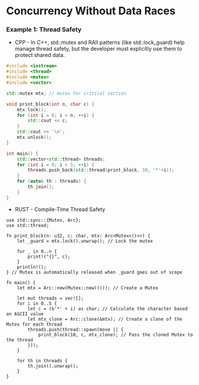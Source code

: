 # Concurrency Without Data Races





### Example 1: Thread Safety
* CPP - In C++, std::mutex and RAII patterns (like std::lock_guard) help manage thread safety, but the developer must explicitly use them to protect shared data.
```cpp
#include <iostream>
#include <thread>
#include <mutex>
#include <vector>

std::mutex mtx; // mutex for critical section

void print_block(int n, char c) {
    mtx.lock();
    for (int i = 0; i < n; ++i) {
        std::cout << c;
    }
    std::cout << '\n';
    mtx.unlock();
}

int main() {
    std::vector<std::thread> threads;
    for (int i = 0; i < 5; ++i) {
        threads.push_back(std::thread(print_block, 10, '*'+i));
    }
    for (auto& th : threads) {
        th.join();
    }
}
```

* RUST - Compile-Time Thread Safety
```rust,editable
use std::sync::{Mutex, Arc};
use std::thread;

fn print_block(n: u32, c: char, mtx: Arc<Mutex<()>>) {
    let _guard = mtx.lock().unwrap(); // Lock the mutex

    for _ in 0..n {
        print!("{}", c);
    }
    println!();
} // Mutex is automatically released when _guard goes out of scope

fn main() {
    let mtx = Arc::new(Mutex::new(())); // Create a Mutex

    let mut threads = vec![];
    for i in 0..5 {
        let c = (b'*' + i) as char; // Calculate the character based on ASCII value
        let mtx_clone = Arc::clone(&mtx); // Create a clone of the Mutex for each thread
        threads.push(thread::spawn(move || {
            print_block(10, c, mtx_clone); // Pass the cloned Mutex to the thread
        }));
    }

    for th in threads {
        th.join().unwrap();
    }
}
```
